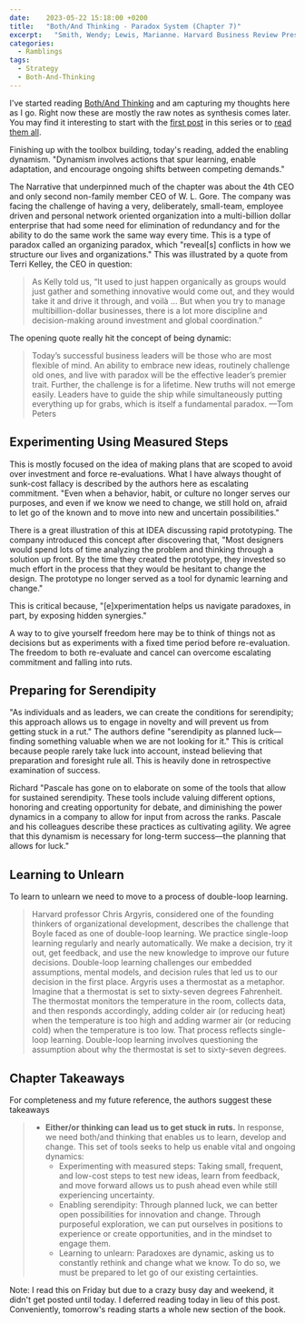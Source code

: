 ```yaml
---
date:    2023-05-22 15:18:00 +0200
title:   "Both/And Thinking - Paradox System (Chapter 7)"
excerpt:   "Smith, Wendy; Lewis, Marianne. Harvard Business Review Press"
categories:
  - Ramblings
tags:
  - Strategy
  - Both-And-Thinking
---
```


I've started reading [Both/And Thinking](https://bothandthinking.net) and am capturing my thoughts here as I go.  Right now these are mostly the raw notes as synthesis comes later.  You may find it interesting to start with the [first post](https://www.winglemeyer.org/ramblings/2023/04/24/Both-And-Thinking-1) in this series or to [read them all](https://www.winglemeyer.org/navigation/tags/#Both-And-Thinking).

Finishing up with the  toolbox building, today's reading, added the enabling dynamism. "Dynamism involves actions that spur learning, enable adaptation, and encourage ongoing shifts between competing demands."

The Narrative that underpinned much of the chapter was about the 4th CEO and only second non-family member CEO of W. L. Gore.  The company was facing the challenge of having a very, deliberately, small-team, employee driven and personal network oriented organization into a multi-billion dollar enterprise that had some need for elimination of redundancy and for the ability to do the same work the same way every time.  This is a type of paradox called an organizing paradox, which "reveal[s] conflicts in how we structure our lives and organizations." This was illustrated by a quote from Terri Kelley, the CEO in question:

> As Kelly told us, “It used to just happen organically as groups would just gather and something innovative would come out, and they would take it and drive it through, and voilà … But when you try to manage multibillion-dollar businesses, there is a lot more discipline and decision-making around investment and global coordination.”

The opening quote really hit the concept of being dynamic:

> Today’s successful business leaders will be those who are most flexible of mind. An ability to embrace new ideas, routinely challenge old ones, and live with paradox will be the effective leader’s premier trait. Further, the challenge is for a lifetime. New truths will not emerge easily. Leaders have to guide the ship while simultaneously putting everything up for grabs, which is itself a fundamental paradox. —Tom Peters

## Experimenting Using Measured Steps

This is mostly focused on the idea of making plans that are scoped to avoid over investment and force re-evaluations.  What I have always thought of sunk-cost fallacy is described by the authors here as escalating commitment.  "Even when a behavior, habit, or culture no longer serves our purposes, and even if we know we need to change, we still hold on, afraid to let go of the known and to move into new and uncertain possibilities."

There is a great illustration of this at IDEA discussing rapid prototyping.  The company introduced this concept after discovering that, "Most designers would spend lots of time analyzing the problem and thinking through a solution up front. By the time they created the prototype, they invested so much effort in the process that they would be hesitant to change the design. The prototype no longer served as a tool for dynamic learning and change."

This is critical because, "[e]xperimentation helps us navigate paradoxes, in part, by exposing hidden synergies."

A way to to give yourself freedom here may be to think of things not as decisions but as experiments with a fixed time period before re-evaluation.  The freedom to both re-evaluate and cancel can overcome escalating commitment and falling into ruts.

## Preparing for Serendipity

"As individuals and as leaders, we can create the conditions for serendipity; this approach allows us to engage in novelty and will prevent us from getting stuck in a rut."  The authors define "serendipity as planned luck—finding something valuable when we are not looking for it."  This is critical because people rarely take luck into account, instead believing that preparation and foresight rule all.  This is heavily done in retrospective examination of success.

Richard "Pascale has gone on to elaborate on some of the tools that allow for sustained serendipity. These tools include valuing different options, honoring and creating opportunity for debate, and diminishing the power dynamics in a company to allow for input from across the ranks. Pascale and his colleagues describe these practices as cultivating agility. We agree that this dynamism is necessary for long-term success—the planning that allows for luck."

## Learning to Unlearn

To learn to unlearn we need to move to a process of double-loop learning.

> Harvard professor Chris Argyris, considered one of the founding thinkers of organizational development, describes the challenge that Boyle faced as one of double-loop learning. We practice single-loop learning regularly and nearly automatically. We make a decision, try it out, get feedback, and use the new knowledge to improve our future decisions. Double-loop learning challenges our embedded assumptions, mental models, and decision rules that led us to our decision in the first place. Argyris uses a thermostat as a metaphor. Imagine that a thermostat is set to sixty-seven degrees Fahrenheit. The thermostat monitors the temperature in the room, collects data, and then responds accordingly, adding colder air (or reducing heat) when the temperature is too high and adding warmer air (or reducing cold) when the temperature is too low. That process reflects single-loop learning. Double-loop learning involves questioning the assumption about why the thermostat is set to sixty-seven degrees.

## Chapter Takeaways

For completeness and my future reference, the authors suggest these takeaways

> - **Either/or thinking can lead us to get stuck in ruts.** In response, we need both/and thinking that enables us to learn, develop and change. This set of tools seeks to help us enable vital and ongoing dynamics: 
>   - Experimenting with measured steps: Taking small, frequent, and low-cost steps to test new ideas, learn from feedback, and move forward allows us to push ahead even while still experiencing uncertainty.
>   - Enabling serendipity: Through planned luck, we can better open possibilities for innovation and change. Through purposeful exploration, we can put ourselves in positions to experience or create opportunities, and in the mindset to engage them.
>   - Learning to unlearn: Paradoxes are dynamic, asking us to constantly rethink and change what we know. To do so, we must be prepared to let go of our existing certainties.

Note: I read this on Friday but due to a crazy busy day and weekend, it didn't get posted until today.  I deferred reading today in lieu of this post.  Conveniently, tomorrow's reading starts a whole new section of the book.